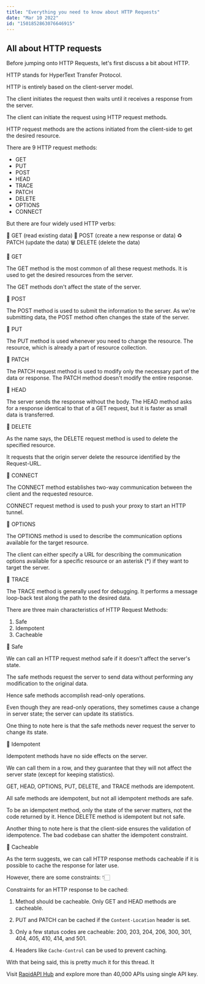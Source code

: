 ```yaml
---
title: "Everything you need to know about HTTP Requests"
date: "Mar 10 2022"
id: "1501852863076646915"
---
```


## All about HTTP requests

<Tweet>

Before jumping onto HTTP Requests, let's first discuss a bit about HTTP.

HTTP stands for HyperText Transfer Protocol.

</Tweet>

<Tweet>

HTTP is entirely based on the client-server model.

The client initiates the request then waits until it receives a response from the server.

</Tweet>

<Tweet>

The client can initiate the request using HTTP request methods.

HTTP request methods are the actions initiated from the client-side to get the desired resource.

</Tweet>

<Tweet>

There are 9 HTTP request methods:

- GET
- PUT
- POST
- HEAD
- TRACE
- PATCH
- DELETE
- OPTIONS
- CONNECT

</Tweet>

<Tweet>

But there are four widely used HTTP verbs:

📄 GET (read existing data)
📲 POST (create a new response or data)
♻️ PATCH (update the data)
🗑️ DELETE (delete the data)

</Tweet>

<Tweet>

📌 GET

The GET method is the most common of all these request methods. It is used to get the desired resources from the server.

The GET methods don't affect the state of the server.

</Tweet>

<Tweet>

📌 POST

The POST method is used to submit the information to the server. As we're submitting data, the POST method often changes the state of the server.

</Tweet>

<Tweet>

📌 PUT

The PUT method is used whenever you need to change the resource. The resource, which is already a part of resource collection.

</Tweet>

<Tweet>

📌 PATCH

The PATCH request method is used to modify only the necessary part of the data or response. The PATCH method doesn't modify the entire response.

</Tweet>

<Tweet>

📌 HEAD

The server sends the response without the body. The HEAD method asks for a response identical to that of a GET request, but it is faster as small data is transferred.

</Tweet>

<Tweet>

📌 DELETE

As the name says, the DELETE request method is used to delete the specified resource.

It requests that the origin server delete the resource identified by the Request-URL.

</Tweet>

<Tweet>

📌 CONNECT

The CONNECT method establishes two-way communication between the client and the requested resource.

CONNECT request method is used to push your proxy to start an HTTP tunnel.

</Tweet>

<Tweet>

📌 OPTIONS

The OPTIONS method is used to describe the communication options available for the target resource.

The client can either specify a URL for describing the communication options available for a specific resource or an asterisk (*) if they want to target the server.

</Tweet>

<Tweet>

📌 TRACE

The TRACE method is generally used for debugging. It performs a message loop-back test along the path to the desired data.

</Tweet>

<Tweet>

There are three main characteristics of HTTP Request Methods:

1. Safe
2. Idempotent
3. Cacheable

</Tweet>

<Tweet>

📌 Safe

We can call an HTTP request method safe if it doesn't affect the server's state.

The safe methods request the server to send data without performing any modification to the original data.

Hence safe methods accomplish read-only operations.

</Tweet>

<Tweet>

Even though they are read-only operations, they sometimes cause a change in server state; the server can update its statistics.

One thing to note here is that the safe methods never request the server to change its state.

</Tweet>

<Tweet>

📌 Idempotent

Idempotent methods have no side effects on the server.

We can call them in a row, and they guarantee that they will not affect the server state (except for keeping statistics).

GET, HEAD, OPTIONS, PUT, DELETE, and TRACE methods are idempotent.

</Tweet>

<Tweet>

All safe methods are idempotent, but not all idempotent methods are safe.

To be an idempotent method, only the state of the server matters, not the code returned by it. Hence DELETE method is idempotent but not safe.

</Tweet>

<Tweet>

Another thing to note here is that the client-side ensures the validation of idempotence. The bad codebase can shatter the idempotent constraint.

</Tweet>

<Tweet>

📌 Cacheable

As the term suggests, we can call HTTP response methods cacheable if it is possible to cache the response for later use.

However, there are some constraints: 👇🏻

</Tweet>

<Tweet>

Constraints for an HTTP response to be cached:

1. Method should be cacheable. Only GET and HEAD methods are cacheable.

2. PUT and PATCH can be cached if the `Content-Location` header is set.

</Tweet>

<Tweet>

3. Only a few status codes are cacheable: 200, 203, 204, 206, 300, 301, 404, 405, 410, 414, and 501.

4. Headers like `Cache-Control` can be used to prevent caching.

</Tweet>

<Tweet>

With that being said, this is pretty much it for this thread. It

Visit [RapidAPI Hub](https://rapidapi.com/hub?utm_source=threads&utm_medium=DevRel&utm_campaign=DevRel) and explore more than 40,000 APIs using single API key.

</Tweet>
